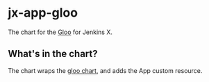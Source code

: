 # jx-app-gloo

The chart for the [Gloo](https://www.solo.io/products/gloo/) for Jenkins X.

## What's in the chart?

The chart wraps the [gloo chart](https://storage.googleapis.com/solo-public-helm), and adds the App custom resource.
